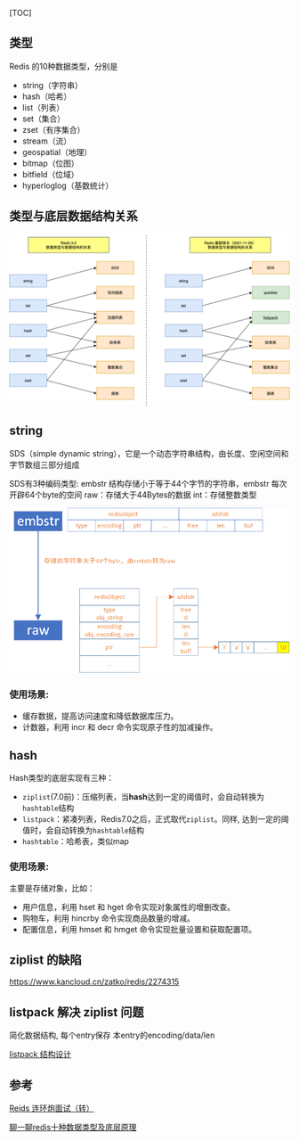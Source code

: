 [TOC]

## 类型

Redis 的10种数据类型，分别是

- string（字符串）
- hash（哈希）
- list（列表）
- set（集合）
- zset（有序集合）
- stream（流）
- geospatial（地理）
- bitmap（位图）
- bitfield（位域）
- hyperloglog（基数统计）

## 类型与底层数据结构关系

![img](数据结构.assets/9fa26a74965efbf0f56b707a03bb9b7f-20230309232518487.png)

## string

 SDS（simple dynamic string），它是一个动态字符串结构，由长度、空闲空间和字节数组三部分组成

SDS有3种编码类型:
embstr 结构存储小于等于44个字节的字符串，embstr 每次开辟64个byte的空间
raw：存储大于44Bytes的数据
int：存储整数类型

![image](数据结构.assets/2253514-20230506155519782-1598201132.png)



### 使用场景:

- 缓存数据，提高访问速度和降低数据库压力。
- 计数器，利用 incr 和 decr 命令实现原子性的加减操作。

## hash

Hash类型的底层实现有三种：

- `ziplist`(7.0前)：压缩列表，当**hash**达到一定的阈值时，会自动转换为`hashtable`结构
- `listpack`：紧凑列表，Redis7.0之后，正式取代`ziplist`。同样, 达到一定的阈值时，会自动转换为`hashtable`结构
- `hashtable`：哈希表，类似map

### 使用场景:

主要是存储对象，比如：

- 用户信息，利用 hset 和 hget 命令实现对象属性的增删改查。
- 购物车，利用 hincrby 命令实现商品数量的增减。
- 配置信息，利用 hmset 和 hmget 命令实现批量设置和获取配置项。

## ziplist 的缺陷

https://www.kancloud.cn/zatko/redis/2274315

## listpack 解决 ziplist 问题

简化数据结构, 每个entry保存 本entry的encoding/data/len

[listpack 结构设计](https://xiaolincoding.com/redis/data_struct/data_struct.html#listpack-结构设计)



## 参考

[Reids 连环炮面试（转） ](https://www.cnblogs.com/myseries/p/12071608.html)

[聊一聊redis十种数据类型及底层原理 ](https://www.cnblogs.com/reim/p/17377883.html)






